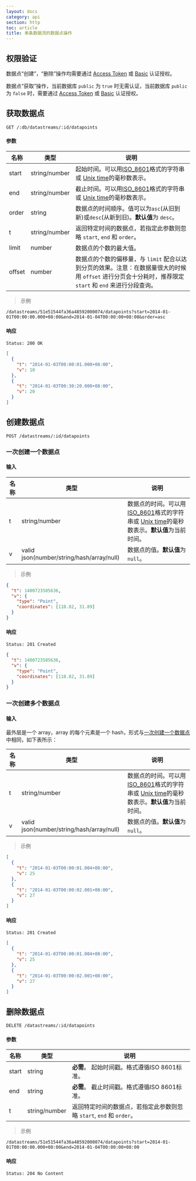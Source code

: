 ```yaml
---
layout: docs
category: api
section: http
toc: article
title: 单条数据流的数据点操作
---
```


## 权限验证

数据点“创建”，“删除”操作均需要通过 [Access Token][auth] 或 [Basic][auth] 认证授权。

数据点“获取”操作，当前数据库 `public` 为 `true` 时无需认证，当前数据库 `public` 为 `false` 时，需要通过 [Access Token][auth] 或 [Basic][auth] 认证授权。


## 获取数据点

```
GET /:db/datastreams/:id/datapoints
```

#### 参数
| 名称        | 类型    | 说明 |
| ---------- | ------  | ------------------------------------------------------ |
| start      | string/number | 起始时间。可以用[ISO_8601][iso8601]格式的字符串或 [Unix time][unix_time]的毫秒数表示。 |
| end        | string/number | 截止时间。可以用[ISO_8601][iso8601]格式的字符串或 [Unix time][unix_time]的毫秒数表示。 |
| order      | string  | 数据点的时间顺序。值可以为`asc`(从旧到新)或`desc`(从新到旧)。**默认值**为 `desc`。 |
| t          | string/number | 返回特定时间的数据点，若指定此参数则忽略 `start`, `end` 和 `order`。 |
| limit      | number | 数据点的个数的最大值。 |
| offset     | number | 数据点的个数的偏移量，与 `limit` 配合以达到分页的效果。注意：在数据量很大的时候用 `offset` 进行分页会十分耗时，推荐限定 `start` 和 `end` 来进行分段查询。 |

> 示例

```
/datastreams/51e51544fa36a48592000074/datapoints?start=2014-01-01T00:00:00.000+08:00&end=2014-01-04T00:00:00+08:00&order=asc
```

#### 响应

```
Status: 200 OK
```

```json
[
  {
    "t": "2014-01-03T00:00:01.000+08:00",
    "v": 10
  },
  {
    "t": "2014-01-03T00:30:20.000+08:00",
    "v": 20
  }
]
```


## 创建数据点

```
POST /datastreams/:id/datapoints
```

### 一次创建一个数据点

#### 输入

| 名称  | 类型    | 说明 |
| ----- | ------ | ------------------------------------------------------ |
| t     | string/number | 数据点的时间。可以用[ISO_8601][iso8601]格式的字符串或 [Unix time][unix_time]的毫秒数表示。**默认值**为当前时间。 |
| v     | valid json(number/string/hash/array/null) | 数据点的值。**默认值**为`null`。 |

> 示例

```json
{
  "t": 1400723585636,
  "v": {
    "type": "Point",
    "coordinates": [118.82, 31.89]
  }
}
```

#### 响应

```
Status: 201 Created
```

```json
{
  "t": 1400723585636,
  "v": {
    "type": "Point",
    "coordinates": [118.82, 31.89]
  }
}
```

### 一次创建多个数据点

#### 输入

最外层是一个 array，array 的每个元素是一个 hash，形式与[一次创建一个数据点][dp-1on1]中相同，如下表所示：

| 名称  | 类型    | 说明 |
| ----- | ------ | ------------------------------------------------------ |
| t     | string/number | 数据点的时间。可以用[ISO_8601][iso8601]格式的字符串或 [Unix time][unix_time]的毫秒数表示。**默认值**为当前时间。 |
| v     | valid json(number/string/hash/array/null) | 数据点的值。**默认值**为`null`。 |


> 示例

```json
[
  {
    "t": "2014-01-03T00:00:01.004+08:00",
    "v": 25
  },
  {
    "t": "2014-01-03T00:00:02.001+08:00",
    "v": 27
  }
]
```

#### 响应

```
Status: 201 Created
```

```json
[
  {
    "t": "2014-01-03T00:00:01.004+08:00",
    "v": 25
  },
  {
    "t": "2014-01-03T00:00:02.001+08:00",
    "v": 27
  }
]
```


## 删除数据点

```
DELETE /datastreams/:id/datapoints
```

#### 参数

| 名称  | 类型 | 说明 |
| ----- | ------ | --- |
| start | string | **必需**。 起始时间戳。格式遵循ISO 8601标准。 |
| end   | string | **必需**。 截止时间戳。格式遵循ISO 8601标准。 |
| t     | string/number | 返回特定时间的数据点，若指定此参数则忽略 `start`, `end` 和 `order`。 |

> 示例

```
/datastreams/51e51544fa36a48592000074/datapoints?start=2014-01-01T00:00:00.000+08:00&end=2014-01-04T00:00:00+08:00
```

#### 响应

```
Status: 204 No Content
```

[auth]: /docs/v1/basics/auth.html
[dp-1on1]: /v2/api/http/datapoint.html#4-1-一次创建一个数据点
[unix_time]: http://en.wikipedia.org/wiki/Unix_time
[iso8601]: http://en.wikipedia.org/wiki/ISO_8601
